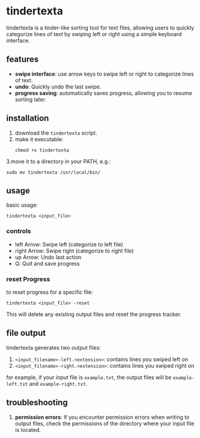 # tindertexta

tindertexta is a tinder-like sorting tool for text files, allowing users to quickly categorize lines of text by swiping left or right using a simple keyboard interface.

## features

- **swipe interface**: use arrow keys to swipe left or right to categorize lines of text.
- **undo**: Quickly undo the last swipe.
- **progress saving**: automatically saves progress, allowing you to resume sorting later.

## installation

1. download the `tindertexta` script.
2. make it executable:
   ```
   chmod +x tindertexta
   ```
3.move it to a directory in your PATH, e.g.:
   ```
   sudo mv tindertexta /usr/local/bin/
   ```

## usage

basic usage:

```
tindertexta <input_file>
```

### controls

- left Arrow: Swipe left (categorize to left file)
- right Arrow: Swipe right (categorize to right file)
- up Arrow: Undo last action
- Q: Quit and save progress

### reset Progress

to reset progress for a specific file:

```
tindertexta <input_file> -reset
```

This will delete any existing output files and reset the progress tracker.

## file output

tindertexta generates two output files:

1. `<input_filename>-left.<extension>`: contains lines you swiped left on
2. `<input_filename>-right.<extension>`: contains lines you swiped right on

for example, if your input file is `example.txt`, the output files will be `example-left.txt` and `example-right.txt`.

## troubleshooting

1. **permission errors**: If you encounter permission errors when writing to output files, check the permissions of the directory where your input file is located.